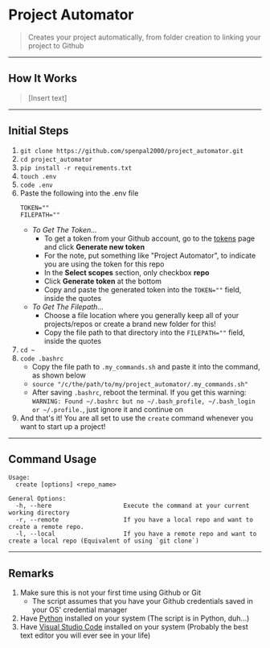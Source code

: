 # Project Automator
> Creates your project automatically, from folder creation to linking your project to Github

---
## How It Works
> [Insert text]

---
## Initial Steps
1. `git clone https://github.com/spenpal2000/project_automator.git`
2. `cd project_automator`
3. `pip install -r requirements.txt`
3. `touch .env`
4. `code .env`
5. Paste the following into the .env file
    ```
    TOKEN=""
    FILEPATH=""
    ```
    - *To Get The Token...*
        - To get a token from your Github account, go to the [tokens](https://github.com/settings/tokens) page and click **Generate new token**
        - For the note, put something like "Project Automator", to indicate you are using the token for this repo
        - In the **Select scopes** section, only checkbox **repo**
        - Click **Generate token** at the bottom
        - Copy and paste the generated token into the `TOKEN=""` field, inside the quotes
    - *To Get The Filepath...*
        - Choose a file location where you generally keep all of your projects/repos or create a brand new folder for this!
        - Copy the file path to that directory into the `FILEPATH=""` field, inside the quotes
6.  `cd ~`
7.  `code .bashrc`
    - Copy the file path to `.my_commands.sh` and paste it into the command, as shown below
    - `source "/c/the/path/to/my/project_automator/.my_commands.sh"`
    - After saving `.bashrc`, reboot the terminal. If you get this warning: `WARNING: Found ~/.bashrc but no ~/.bash_profile, ~/.bash_login or ~/.profile.`, just ignore it and continue on
8. And that's it! You are all set to use the `create` command whenever you want to start up a project!
    
---
## Command Usage
```
Usage:   
  create [options] <repo_name> 

General Options:
  -h, --here                    Execute the command at your current working directory
  -r, --remote                  If you have a local repo and want to create a remote repo.
  -l, --local                   If you have a remote repo and want to create a local repo (Equivalent of using `git clone`)
```

---
## Remarks
1. Make sure this is not your first time using Github or Git
    - The script assumes that you have your Github credentials saved in your OS' credential manager 
2. Have [Python](https://www.python.org/downloads/) installed on your system (The script is in Python, duh...)
3. Have [Visual Studio Code](https://code.visualstudio.com/download) installed on your system (Probably the best text editor you will ever see in your life)
